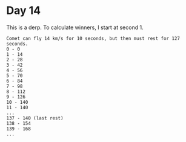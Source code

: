 # Day 14

This is a derp.   To calculate winners, I start at second 1.

    Comet can fly 14 km/s for 10 seconds, but then must rest for 127 seconds.
    0 - 0
    1 - 14
    2 - 28
    3 - 42
    4 - 56
    5 - 70
    6 - 84
    7 - 98
    8 - 112
    9 - 126
    10 - 140
    11 - 140
    ...
    137 - 140 (last rest)
    138 - 154
    139 - 168
    ...

    